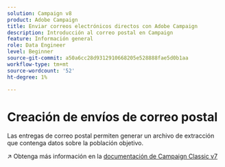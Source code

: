 ```yaml
---
solution: Campaign v8
product: Adobe Campaign
title: Enviar correos electrónicos directos con Adobe Campaign
description: Introducción al correo postal en Campaign
feature: Información general
role: Data Engineer
level: Beginner
source-git-commit: a50a6cc28d9312910668205e528888fae5d0b1aa
workflow-type: tm+mt
source-wordcount: '52'
ht-degree: 1%

---
```


# Creación de envíos de correo postal

Las entregas de correo postal permiten generar un archivo de extracción que contenga datos sobre la población objetivo.

:arrow_upper_right: Obtenga más información en la [documentación de Campaign Classic v7](https://experienceleague.adobe.com/docs/campaign-classic/using/sending-messages/sending-direct-mail/about-direct-mail-channel.html)

